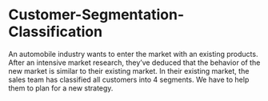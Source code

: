 # Customer-Segmentation-Classification
An automobile industry wants to enter the market with an existing products. After an intensive market research, they’ve deduced that the behavior of the new market is similar to their existing market. In their existing market, the sales team has classified all customers into 4 segments. We have to help them to plan for a new strategy.

